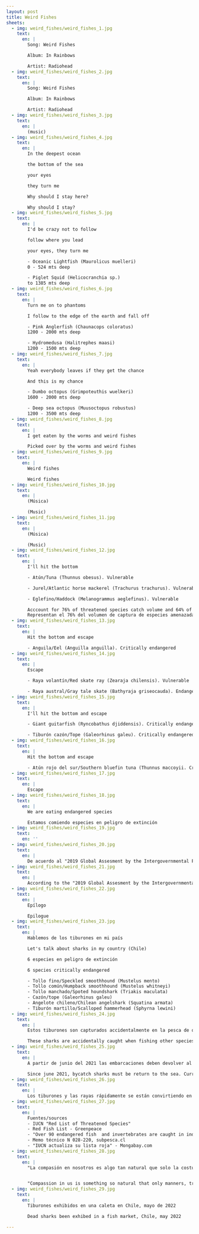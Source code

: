 ```yaml
---
layout: post
title: Weird Fishes
sheets:
  - img: weird_fishes/weird_fishes_1.jpg
    text:
      en: |
        Song: Weird Fishes

        Album: In Rainbows

        Artist: Radiohead
  - img: weird_fishes/weird_fishes_2.jpg
    text:
      en: |
        Song: Weird Fishes

        Album: In Rainbows

        Artist: Radiohead
  - img: weird_fishes/weird_fishes_3.jpg
    text:
      en: |
        (music)
  - img: weird_fishes/weird_fishes_4.jpg
    text:
      en: |
        In the deepest ocean

        the bottom of the sea

        your eyes

        they turn me

        Why should I stay here?

        Why should I stay?
  - img: weird_fishes/weird_fishes_5.jpg
    text:
      en: |
        I'd be crazy not to follow

        follow where you lead

        your eyes, they turn me

        - Oceanic Lightfish (Maurolicus muelleri)
        0 - 524 mts deep

        - Piglet Squid (Helicocranchia sp.)
        to 1385 mts deep
  - img: weird_fishes/weird_fishes_6.jpg
    text:
      en: |
        Turn me on to phantoms

        I follow to the edge of the earth and fall off

        - Pink Anglerfish (Chaunacops coloratus)
        1200 - 2000 mts deep

        - Hydromedusa (Halitrephes maasi)
        1200 - 1500 mts deep
  - img: weird_fishes/weird_fishes_7.jpg
    text:
      en: |
        Yeah everybody leaves if they get the chance

        And this is my chance

        - Dumbo octopus (Grimpoteuthis wuelkeri)
        1600 - 2000 mts deep

        - Deep sea octopus (Muusoctopus robustus)
        1200 - 3500 mts deep
  - img: weird_fishes/weird_fishes_8.jpg
    text:
      en: |
        I get eaten by the worms and weird fishes

        Picked over by the worms and weird fishes
  - img: weird_fishes/weird_fishes_9.jpg
    text:
      en: |
        Weird fishes

        Weird fishes
  - img: weird_fishes/weird_fishes_10.jpg
    text:
      en: |
        (Música)

        (Music)
  - img: weird_fishes/weird_fishes_11.jpg
    text:
      en: |
        (Música)

        (Music)
  - img: weird_fishes/weird_fishes_12.jpg
    text:
      en: |
        I'll hit the bottom

        - Atún/Tuna (Thunnus obesus). Vulnerable

        - Jurel/Atlantic horse mackerel (Trachurus trachurus). Vulnerable

        - Eglefino/Haddock (Melanogrammus aeglefinus). Vulnerable

        Acccount for 76% of threatened species catch volume and 64% of catch value.
        Representan el 76% del volumen de captura de especies amenazadas y el 64% del valor de captura
  - img: weird_fishes/weird_fishes_13.jpg
    text:
      en: |
        Hit the bottom and escape

        - Anguila/Eel (Anguilla anguilla). Critically endangered
  - img: weird_fishes/weird_fishes_14.jpg
    text:
      en: |
        Escape

        - Raya volantín/Red skate ray (Zearaja chilensis). Vulnerable

        - Raya austral/Gray tale skate (Bathyraja griseocauda). Endangered
  - img: weird_fishes/weird_fishes_15.jpg
    text:
      en: |
        I'll hit the bottom and escape

        - Giant guitarfish (Ryncobathus djiddensis). Critically endangered

        - Tiburón cazón/Tope (Galeorhinus galeu). Critically endangered
  - img: weird_fishes/weird_fishes_16.jpg
    text:
      en: |
        Hit the bottom and escape

        - Atún rojo del sur/Southern bluefin tuna (Thunnus maccoyii. Critically endangered
  - img: weird_fishes/weird_fishes_17.jpg
    text:
      en: |
        Escape
  - img: weird_fishes/weird_fishes_18.jpg
    text:
      en: |
        We are eating endangered species

        Estamos comiendo especies en peligro de extinción
  - img: weird_fishes/weird_fishes_19.jpg
    text:
      en: ''
  - img: weird_fishes/weird_fishes_20.jpg
    text:
      en: |
        De acuerdo al "2019 Global Assesment by the Intergovernmental Platform on Biodiversity and Ecosystem Services" la explotación es la principal causa del declive en la biodiversidad marina. Los gobiernos y organizaciones han regulado la pesca y comercio de especies carismáticas como las ballenas o tortugas marinas, los peces amenazados en su estado de conservación pueden ser legalmente explotados.  Más de 90 peces e invertebrados en peligro de extinción son capturados por pesqueras industriales, dirigidamente y como captura incidental ("bycatch"). La pesca es una amenaza continua para el 86% de las especies amenazadas y es la única amenaza para la mayoría de estas.
  - img: weird_fishes/weird_fishes_21.jpg
    text:
      en: |
        According to the "2019 Global Assesment by the Intergovernmental Platform on Biodiversity and Ecosystem Services" exploitation is the primary  direct driver of marine biodiversity decline. Governments and fisheries  management organizations have progressed in managing fishing and trade of charismatic marine species such as whales and sea turtles while threatened marine fish species can be legally caught. Over 90 endangered fish and invertebrates are caught in industrial fisheries, both targeted or incidental (bycatch). Fishing is listed as an ongoing threat for 87 (96%) of the threatened species, and is the only ongoing threat listed for the majority of species.
  - img: weird_fishes/weird_fishes_22.jpg
    text:
      en: |
        Epílogo

        Epilogue
  - img: weird_fishes/weird_fishes_23.jpg
    text:
      en: |
        Hablemos de los tiburones en mi país

        Let's talk about sharks in my country (Chile)

        6 especies en peligro de extinción

        6 species critically endangered

        - Tollo fino/Speckled smoothhound (Mustelus mento)
        - Tollo común/Humpback smoothhound (Mustelus whitneyi)
        - Tollo manchado/Spoted houndshark (Triakis maculata)
        - Cazón/tope (Galeorhinus galeu)
        - Angelote chileno/Chilean angelshark (Squatina armata)
        - Tiburón martillo/Scalloped hammerhead (Sphyrna lewini)
  - img: weird_fishes/weird_fishes_24.jpg
    text:
      en: |
        Estos tiburones son capturados accidentalmente en la pesca de otras especies como el lenguado y a lo largo de todo Chile son comercializados "albacorilla", porque culturalmente no es bien visto comer tiburones. A pesar de esto, no se consideran un recurso pesquero por lo que no existen normas que establezcan cuotas y talla de captura. Más del 80% de los individuos que se capturas no han alcanzado la madurez sexual, por lo tanto nunca llegarán a a reproducirse.

        These sharks are accidentally caught when fishing other species. In Chile they are sold as "albacorilla" because is not socially aceeptable  to eat sharks. Despite this, they are not considered as a fishing resource, so there are no rules to define catch sizes and fishing quotas. More than 80% of the individuals who are captured don't reach the sexual maturity, so they never get to reproduced.
  - img: weird_fishes/weird_fishes_25.jpg
    text:
      en: |
        A partir de junio del 2021 las embarcaciones deben devolver al mar a los tiburones que han sido capturados como "fauna acompañante". La ley actual no permitiría que los individuos muertos sean devueltos al mar, por lo que podrìan seguir siendo desembarcados. No existen herramientas de seguimiento que aseguren  que esos tiburones fueron sacados del agua ya sin vida.

        Since june 2021, bycatch sharks must be return to the sea. Current law would not allow dead individuals to be returned to the sea, so they could continue to be landed. There are no monitoring tools to ensure that these sharks were removed from the water already lifeless.
  - img: weird_fishes/weird_fishes_26.jpg
    text:
      en: |
        Los tiburones y las rayas rápidamente se están convirtiendo en uno de los grupos de vertebrados más amenazados del planeta. La última actualización del IUCN indica que la primera especie de tiburones podría ya estar extinta. El número de tiburones y rayas amenazadas y críticamente amenazadas ha aumentado en un 126% y 172% respectivamente (año 2014 vs 2020) teniendo en la actualidad 43 especies amenazadas y 68 especies críticamente amenazadas (paso previo a la extinción)
  - img: weird_fishes/weird_fishes_27.jpg
    text:
      en: |
        Fuentes/sources
        - IUCN "Red List of Threatened Species"
        - Red Fish List - Greenpeace
        - "Over 90 endangered fish  and invertebrates are caught in industrial fisheries" Nature commun. 11, 4764 (2020)
        - Memo técnico N 028-220, subpesca.cl
        - "IUCN actualiza su lista roja" - Mongabay.com
  - img: weird_fishes/weird_fishes_28.jpg
    text:
      en: |
        "La compasión en nosotros es algo tan natural que solo la costumbre, la tradición y la inculcación pueden lograr que nos volvamos insensibles ante su sufrimiento y muerte"  -Lev Tolstoi


        "Compassion in us is something so natural that only manners, tradition and inculcation can make us insensitive to their suffering and death"   -Lev Tolstoi
  - img: weird_fishes/weird_fishes_29.jpg
    text:
      en: |
        Tiburones exhibidos en una caleta en Chile, mayo de 2022

        Dead sharks been exhibed in a fish market, Chile, may 2022

---
```


